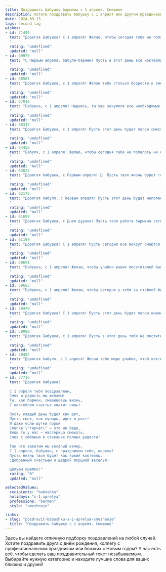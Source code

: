 ```yaml
---
title: Поздравить бабушку бармена с 1 апреля. Смешное
description: Хотите поздравить бабушку с 1 апреля или другим праздником? Наш ИИ создаст незабываемое поздравление, а вы обязательно выделитесь среди других.  
date: 2024-09-13
tags: second tag
wishes:
- id: 71446
  text: "Дорогая Бабушка! С 1 апреля! Желаю, чтобы сегодня тебе не попался  \"коктейль\" с неожиданным эффектом, а только самые вкусные напитки и улыбки! 🍸😜
  "
  rating: "undefined"
  updated: "null"
- id: 69979
  text: "С Первым апреля, бабуля-бармен! Пусть в этот день все коктейли льются рекой, а клиенты будут только с хорошим настроением. И пусть никто не перепутает водку с соком, как часто бывает в твоем возрасте 😄!
  "
  rating: "undefined"
  updated: "null"
- id: 68585
  text: "Дорогая Бабушка, с 1 апреля! Желаю тебе столько бодрости и энергии, сколько у тебя было в молодости, когда ты за стойкой бара работала, а не за печкой! Пусть твоя юная душа смеется каждый день, как смеются твои постоянные клиенты после твоего фирменного коктейля \"Бабушкин секрет\"! 🎉🍹
  "
  rating: "undefined"
  updated: "null"
- id: 67016
  text: "Бабушка, с 1 апреля! Надеюсь, ты уже закупила все необходимые ингредиенты для фирменного “бабушкиного коктейля” -  ударную дозу витаминов и полную ложку юмора! Пусть этот день будет веселым, а ты, как всегда, самой крутой барменшей в мире! 🥂
  "
  rating: "undefined"
  updated: "null"
- id: 66312
  text: "Дорогая Бабушка, с 1 апреля! Пусть этот день будет полон смеха, а твоя барная стойка — самых веселых и нетрезвых посетителей! 😉🥂 Желаю тебе бесконечного запаса шуток и фирменных коктейлей, которые заставят всех забыть про грусть и тоску! 😄
  "
  rating: "undefined"
  updated: "null"
- id: 64456
  text: "Бабуля, с 1 апреля! Желаю, чтобы сегодня тебе не попалось ни одной шутки про \"посади бабулю на стул\" - только настоящие,  барменские шутки! 🥂  Пусть твой день будет таким же ярким и запоминающимся, как твою коктейльную карту! 😄
  "
  rating: "undefined"
  updated: "null"
- id: 63024
  text: "Дорогая бабушка, с Первым апреля! 🥳  Пусть твоя жизнь будет такой же взбодрительной, как коктейль от опытного бармена, пусть каждый день приносит новые шутки, и не забывай –  смеяться – это не только модно, но и полезно для здоровья! 😉
  "
  rating: "undefined"
  updated: "null"
- id: 62172
  text: "Дорогая бабуля, с Первым апреля! Пусть этот день будет наполнен не только шутками и розыгрышами, но и вкусными коктейлями, которые ты сама приготовишь! Ведь ты, как настоящий бармен, умеешь смешать не только напитки, но и настроение! 🎉🍹
  "
  rating: "undefined"
  updated: "null"
- id: 61698
  text: "Дорогая Бабушка, с Днем дурака! Пусть твоя работа бармена сегодня будет особенно веселой - пусть гости хохочут от твоих шуток и рецептов, а тебе удается подшутить над каждым!  Будь здорова, бодра и наливай только вкуснейшие коктейли! 🍹🥂🤪
  "
  rating: "undefined"
  updated: "null"
- id: 61199
  text: "Дорогая Бабушка! С 1 апреля! Пусть сегодня все вокруг смеются над твоими шутками, а ты, как опытный бармен, умело смешиваешь коктейли из веселья и радости! 😉
  "
  rating: "undefined"
  updated: "null"
- id: 60691
  text: "Бабушка, с 1 апреля! Желаю, чтобы улыбки ваших посетителей были такими же яркими, как и ваши коктейли! Пусть сегодня каждый бокал наполнится смехом и весельем, а вы будете самой крутой барменшей в мире! 🍹🎉
  "
  rating: "undefined"
  updated: "null"
- id: 59683
  text: "Бабушка, с 1 апреля! Желаю, чтобы сегодня у тебя за стойкой был такой же аншлаг, как в лучшие годы, когда ты в молодости всех \"поила чайком\"!  Пусть тебе повезет с \"клиентами\" - пусть они будут добрыми и щедрыми на комплименты, как на чаевые! 😎🍹
  "
  rating: "undefined"
  updated: "null"
- id: 59479
  text: "Дорогая бабушка! С 1 апреля! Пусть этот день будет полон вишневых коктейлей, бодрящих напитков и шумных компаний, которые будут подпевать твоим легендарным тостам!  😜
  "
  rating: "undefined"
  updated: "null"
- id: 58980
  text: "Дорогая Бабушка, с 1 апреля! Пусть в этот день тебя не постигнет \"барменский\" алкогольный шок, а только шквал улыбок и позитива!  🍻😂
  "
  rating: "undefined"
  updated: "null"
- id: 58484
  text: "Дорогая бабуля, с 1 апреля! Желаю тебе море улыбок, чтоб коктейли всегда были в твоём репертуаре, а клиенты - благодарными! Пусть твоя работа будет лёгкой, как взбитые сливки, а заработок - \"крепким\" как настоящий виски! 🎉🥳🍸
  "
  rating: "undefined"
  updated: "null"
- id: 37736
  text: "Дорогая бабушка!
  
  С 1 апреля тебя поздравляем,
  Смех и радость мы желаем!
  Ты, как бармен, смешиваешь жизнь,
  С коктейлем счастья хватит лишь!
  
  Пусть каждый день будет как шот,
  Пусть смех, как пузырь, идет в рост!
  И даже если шутки порой
  Слегка \"горчат\" — это не беда,
  Ведь ты у нас — мастерица смешать,
  Смех с любовью в стаканах полных радости!
  
  Так что закатим мы весёлый вечер,
  С 1 апреля, бабушка, с праздником тебе, нереха!
  Пусть жизнь твоя будет как яркий коктейль,
  Сдобренный счастьем и щедрой порцией веселья!
  
  Целуем крепко!"
  rating: "0"
  updated: "null"

selectedValues:
  recipients: "babushku"
  holidays: "s-1-aprelya"
  professions: "barmen"
  style: "smeshnoje"

links:
- slug: "pozdravit-babushku-s-1-aprelya-smeshnoje"
  title: "Поздравить бабушку с 1 апреля. Смешное"
---
```


Здесь вы найдете отличную подборку поздравлений на любой случай. 
Хотите поздравить друга с днём рождения, коллегу с профессиональным праздником или близких с Новым годом? У нас есть всё, чтобы сделать ваш поздравительный текст незабываемым. Выбирайте нужную категорию и находите лучшие слова для ваших близких и друзей!
